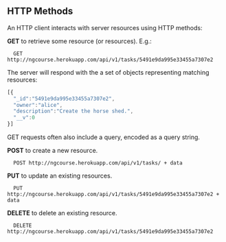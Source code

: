 ## HTTP Methods

An HTTP client interacts with server resources using HTTP methods:

__GET__ to retrieve some resource (or resources). E.g.:

```
  GET http://ngcourse.herokuapp.com/api/v1/tasks/5491e9da995e33455a7307e2
```

The server will respond with the a set of objects representing matching resources:

```js
[{
  "_id":"5491e9da995e33455a7307e2",
  "owner":"alice",
  "description":"Create the horse shed.",
  "__v":0
}]
```

GET requests often also include a query, encoded as a query string.

__POST__ to create a new resource.

```
  POST http://ngcourse.herokuapp.com/api/v1/tasks/ + data
```

__PUT__ to update an existing resources.

```
  PUT http://ngcourse.herokuapp.com/api/v1/tasks/5491e9da995e33455a7307e2 + data
```

__DELETE__ to delete an existing resource.

```
  DELETE http://ngcourse.herokuapp.com/api/v1/tasks/5491e9da995e33455a7307e2
```
